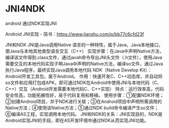 # JNI4NDK

android 通过NDK实现JNI

Android JNI实现 - 简书：https://www.jianshu.com/p/bb77c6cfd23f

JNI和NDK
JNI是Java调用Native 语言的一种特性，属于Java，Java本地接口，使Java与本地其他类型语言交互（C++）
实现步骤：在Java中声明Native方法，编译该文件得到.class文件，通过javah命令导出JNI头文件（.h文件），使用Java需要交互的本地代码实现子啊Java中声明的Native方法，编译so文件，通过Java执行Java程序，最终实现Java调用本地代码
NDK（Native Develop Kit）：Android开发工具包，属于Android。
作用：快速开发C、C++动态库，并自动将so文件和应用打包成APK，即可通过NDK在Android中使用JNI与本地代码（C、C++）交互（Android开发需要本地代码C、C++实现）
特点：运行效率高，代码安全性高，功能拓展性好，易于代码复用和移植。
使用步骤：①配置NDK环境；②创建Android项目，并于NDK进行关联；③在Android项目中声明所需调用的Native方法；④使用该Native方法；⑤通过NDK build命令编译产生so文件；⑥编译AS工程，实现调用本地代码。
JNI和NDK的关系：JNI实现目的，NDK是Android实现JNI的手段，即在AS开发环境中通过NDK从而实现JNI功能。
